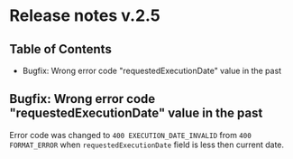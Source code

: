 # Release notes v.2.5

## Table of Contents
- Bugfix: Wrong error code "requestedExecutionDate" value in the past

## Bugfix: Wrong error code "requestedExecutionDate" value in the past
Error code was changed to `400 EXECUTION_DATE_INVALID` from `400 FORMAT_ERROR` when `requestedExecutionDate` field is less then current date.
